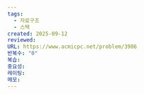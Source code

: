 ```yaml
---
tags:
  - 자료구조
  - 스택
created: 2025-09-12
reviewed:
URL: https://www.acmicpc.net/problem/3986
반복수: "0"
복습:
중요성:
레이팅:
메모:
---
```

